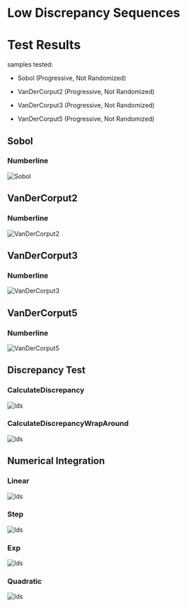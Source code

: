 # Low Discrepancy Sequences

# Test Results
 samples tested:
* Sobol (Progressive, Not Randomized)
* VanDerCorput2 (Progressive, Not Randomized)
* VanDerCorput3 (Progressive, Not Randomized)
* VanDerCorput5 (Progressive, Not Randomized)
## Sobol
### Numberline
![Sobol](../../../_1d/samples/lds/MakeNumberline_Sobol.png)  
## VanDerCorput2
### Numberline
![VanDerCorput2](../../../_1d/samples/lds/MakeNumberline_VanDerCorput2.png)  
## VanDerCorput3
### Numberline
![VanDerCorput3](../../../_1d/samples/lds/MakeNumberline_VanDerCorput3.png)  
## VanDerCorput5
### Numberline
![VanDerCorput5](../../../_1d/samples/lds/MakeNumberline_VanDerCorput5.png)  
## Discrepancy Test
### CalculateDiscrepancy
![lds](../../../_1d/samples/lds/CalculateDiscrepancy.png)  
### CalculateDiscrepancyWrapAround
![lds](../../../_1d/samples/lds/CalculateDiscrepancyWrapAround.png)  
## Numerical Integration
### Linear
![lds](../../../_1d/samples/lds/Linear.png)  
### Step
![lds](../../../_1d/samples/lds/Step.png)  
### Exp
![lds](../../../_1d/samples/lds/Exp.png)  
### Quadratic
![lds](../../../_1d/samples/lds/Quadratic.png)  
